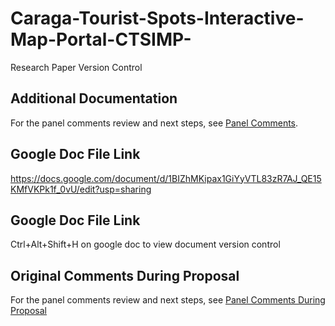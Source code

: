 # Caraga-Tourist-Spots-Interactive-Map-Portal-CTSIMP-
Research Paper Version Control


## Additional Documentation  
For the panel comments review and next steps, see [Panel Comments](panel-comments.md).


## Google Doc File Link
https://docs.google.com/document/d/1BIZhMKipax1GiYyVTL83zR7AJ_QE15KMfVKPk1f_0vU/edit?usp=sharing

## Google Doc File Link
Ctrl+Alt+Shift+H on google doc to view document version control



## Original Comments During Proposal  
For the panel comments review and next steps, see [Panel Comments During Proposal ](panel-comments-during-proposal.pdf)